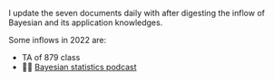 I update the seven documents daily with after digesting the inflow of Bayesian and its application knowledges.

Some inflows in 2022 are:
- TA of 879 class
- 👂🏻 [Bayesian statistics podcast](https://www.youtube.com/channel/UCAwVseuhVrpJFfik_cMHrhQ/videos)